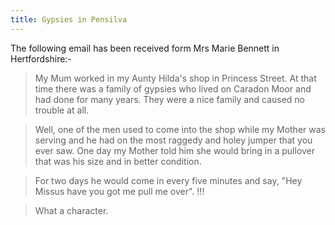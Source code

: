```yaml
---
title: Gypsies in Pensilva
---
```


The following email has been received form Mrs Marie Bennett in Hertfordshire:-

> My Mum worked in my Aunty Hilda's shop in Princess Street. At that time there was a family of gypsies who lived on Caradon Moor and had done for many years. They were a nice family and caused no trouble at all.

> Well, one of the men used to come into the shop while my Mother was serving and he had on the most raggedy and holey jumper that you ever saw. One day my Mother told him she would bring in a pullover that was his size and in better condition.

> For two days he would come in every five minutes and say, "Hey Missus have you got me pull me over". !!!

> What a character.
